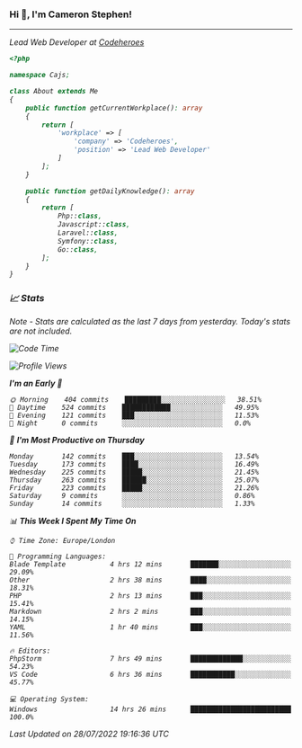 ### Hi 👋, I'm Cameron Stephen!
<hr>
<p><em>Lead Web Developer at <a href="https://codeheroes.co.uk">Codeheroes</a></p>


```php
<?php

namespace Cajs;

class About extends Me
{
    public function getCurrentWorkplace(): array
    {
        return [
            'workplace' => [
                'company' => 'Codeheroes',
                'position' => 'Lead Web Developer'
            ]
        ];
    }

    public function getDailyKnowledge(): array
    {
        return [
            Php::class,
            Javascript::class,
            Laravel::class,
            Symfony::class,
            Go::class,
        ];
    }
}
```

### 📈 Stats
<p><em>Note - Stats are calculated as the last 7 days from yesterday. Today's stats are not included.</em></p>


<!--START_SECTION:waka-->
![Code Time](http://img.shields.io/badge/Code%20Time-3%2C052%20hrs%2053%20mins-blue)

![Profile Views](http://img.shields.io/badge/Profile%20Views-0-blue)

**I'm an Early 🐤** 

```text
🌞 Morning    404 commits    █████████░░░░░░░░░░░░░░░░   38.51% 
🌆 Daytime    524 commits    ████████████░░░░░░░░░░░░░   49.95% 
🌃 Evening    121 commits    ███░░░░░░░░░░░░░░░░░░░░░░   11.53% 
🌙 Night      0 commits      ░░░░░░░░░░░░░░░░░░░░░░░░░   0.0%

```
📅 **I'm Most Productive on Thursday** 

```text
Monday       142 commits    ███░░░░░░░░░░░░░░░░░░░░░░   13.54% 
Tuesday      173 commits    ████░░░░░░░░░░░░░░░░░░░░░   16.49% 
Wednesday    225 commits    █████░░░░░░░░░░░░░░░░░░░░   21.45% 
Thursday     263 commits    ██████░░░░░░░░░░░░░░░░░░░   25.07% 
Friday       223 commits    █████░░░░░░░░░░░░░░░░░░░░   21.26% 
Saturday     9 commits      ░░░░░░░░░░░░░░░░░░░░░░░░░   0.86% 
Sunday       14 commits     ░░░░░░░░░░░░░░░░░░░░░░░░░   1.33%

```


📊 **This Week I Spent My Time On** 

```text
⌚︎ Time Zone: Europe/London

💬 Programming Languages: 
Blade Template           4 hrs 12 mins       ███████░░░░░░░░░░░░░░░░░░   29.09% 
Other                    2 hrs 38 mins       ████░░░░░░░░░░░░░░░░░░░░░   18.31% 
PHP                      2 hrs 13 mins       ███░░░░░░░░░░░░░░░░░░░░░░   15.41% 
Markdown                 2 hrs 2 mins        ███░░░░░░░░░░░░░░░░░░░░░░   14.15% 
YAML                     1 hr 40 mins        ███░░░░░░░░░░░░░░░░░░░░░░   11.56%

🔥 Editors: 
PhpStorm                 7 hrs 49 mins       █████████████░░░░░░░░░░░░   54.23% 
VS Code                  6 hrs 36 mins       ███████████░░░░░░░░░░░░░░   45.77%

💻 Operating System: 
Windows                  14 hrs 26 mins      █████████████████████████   100.0%

```


 Last Updated on 28/07/2022 19:16:36 UTC
<!--END_SECTION:waka-->
